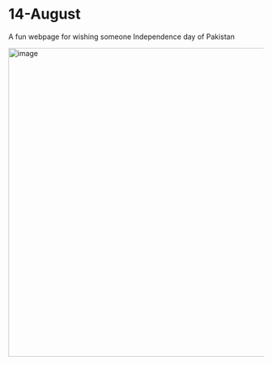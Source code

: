 # 14-August
A fun webpage for wishing someone Independence day of Pakistan

<img width="1366" height="609" alt="image" src="https://github.com/user-attachments/assets/6b2262d9-a401-44c5-bb74-a842f9d4102d" />

